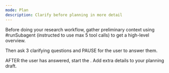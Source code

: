 ```yaml
---
mode: Plan
description: Clarify before planning in more detail
---
```

Before doing your research workflow, gather preliminary context using #runSubagent (instructed to use max 5 tool calls) to get a high-level overview.

Then ask 3 clarifying questions and PAUSE for the user to answer them.

AFTER the user has answered, start the <workflow>. Add extra details to your planning draft.
